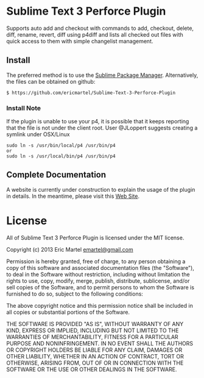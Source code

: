 # Sublime Text 3 Perforce Plugin

Supports auto add and checkout with commands to add, checkout, delete, diff, rename, revert, diff using p4diff and lists all checked out files with quick access to them with simple changelist management.

## Install

The preferred method is to use the [Sublime Package Manager](http://wbond.net/sublime_packages/package_control). Alternatively, the files can be obtained on github:

    $ https://github.com/ericmartel/Sublime-Text-3-Perforce-Plugin
    
### Install Note

If the plugin is unable to use your p4, it is possible that it keeps reporting that the file is not under the client root.  User @JLoppert suggests creating a symlink under OSX/Linux

    sudo ln -s /usr/bin/local/p4 /usr/bin/p4
    or
    sudo ln -s /usr/local/bin/p4 /usr/bin/p4

## Complete Documentation

A website is currently under construction to explain the usage of the plugin in details. In the meantime, please visit this [Web Site](http://www.ericmartel.com/sublime-text-3-perforce-plugin/).

# License

All of Sublime Text 3 Perforce Plugin is licensed under the MIT license.

Copyright (c) 2013 Eric Martel <emartel@gmail.com>

Permission is hereby granted, free of charge, to any person obtaining a copy of this software and associated documentation files (the "Software"), to deal in the Software without restriction, including without limitation the rights to use, copy, modify, merge, publish, distribute, sublicense, and/or sell copies of the Software, and to permit persons to whom the Software is furnished to do so, subject to the following conditions:

The above copyright notice and this permission notice shall be included in all copies or substantial portions of the Software.

THE SOFTWARE IS PROVIDED "AS IS", WITHOUT WARRANTY OF ANY KIND, EXPRESS OR IMPLIED, INCLUDING BUT NOT LIMITED TO THE WARRANTIES OF MERCHANTABILITY, FITNESS FOR A PARTICULAR PURPOSE AND NONINFRINGEMENT. IN NO EVENT SHALL THE AUTHORS OR COPYRIGHT HOLDERS BE LIABLE FOR ANY CLAIM, DAMAGES OR OTHER LIABILITY, WHETHER IN AN ACTION OF CONTRACT, TORT OR OTHERWISE, ARISING FROM, OUT OF OR IN CONNECTION WITH THE SOFTWARE OR THE USE OR OTHER DEALINGS IN THE SOFTWARE.
